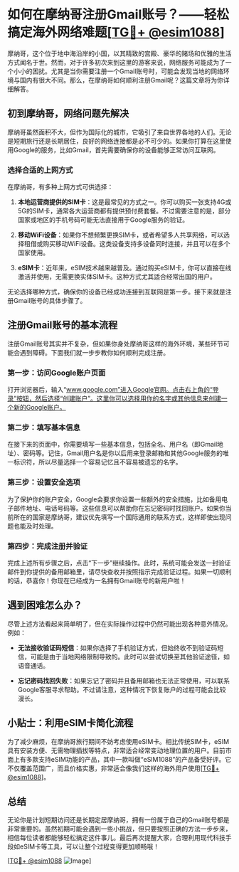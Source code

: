 # 如何在摩纳哥注册Gmail账号？——轻松搞定海外网络难题[[TG💪+ @esim1088](https://t.me/s/esim1088)]

摩纳哥，这个位于地中海沿岸的小国，以其精致的宫殿、豪华的赌场和优雅的生活方式闻名于世。然而，对于许多初次来到这里的游客来说，网络服务可能成为了一个小小的困扰。尤其是当你需要注册一个Gmail账号时，可能会发现当地的网络环境与国内有很大不同。那么，在摩纳哥如何顺利注册Gmail呢？这篇文章将为你详细解答。

## 初到摩纳哥，网络问题先解决

摩纳哥虽然面积不大，但作为国际化的城市，它吸引了来自世界各地的人们。无论是短期旅行还是长期居住，良好的网络连接都是必不可少的。如果你打算在这里使用Google的服务，比如Gmail，首先需要确保你的设备能够正常访问互联网。

### 选择合适的上网方式

在摩纳哥，有多种上网方式可供选择：

1. **本地运营商提供的SIM卡**：这是最常见的方式之一。你可以购买一张支持4G或5G的SIM卡，通常各大运营商都有提供预付费套餐。不过需要注意的是，部分国家或地区的手机号码可能无法直接用于Google服务的验证。
   
2. **移动WiFi设备**：如果你不想频繁更换SIM卡，或者希望多人共享网络，可以选择租借或购买移动WiFi设备。这类设备支持多设备同时连接，并且可以在多个国家使用。

3. **eSIM卡**：近年来，eSIM技术越来越普及。通过购买eSIM卡，你可以直接在线激活并使用，无需更换实体SIM卡。这种方式尤其适合经常出国的用户。

无论选择哪种方式，确保你的设备已经成功连接到互联网是第一步。接下来就是注册Gmail账号的具体步骤了。

## 注册Gmail账号的基本流程

注册Gmail账号其实并不复杂，但如果你身处摩纳哥这样的海外环境，某些环节可能会遇到障碍。下面我们就一步步教你如何顺利完成注册。

### 第一步：访问Google账户页面

打开浏览器后，输入“www.google.com”进入Google官网。点击右上角的“登录”按钮，然后选择“创建账户”。这里你可以选择用你的名字或其他信息来创建一个新的Google账户。

### 第二步：填写基本信息

在接下来的页面中，你需要填写一些基本信息，包括全名、用户名（即Gmail地址）、密码等。记住，Gmail用户名是你以后用来登录邮箱和其他Google服务的唯一标识符，所以尽量选择一个容易记忆且不容易被遗忘的名字。

### 第三步：设置安全选项

为了保护你的账户安全，Google会要求你设置一些额外的安全措施，比如备用电子邮件地址、电话号码等。这些信息可以帮助你在忘记密码时找回账户。如果你当前所在的国家是摩纳哥，建议优先填写一个国际通用的联系方式，这样即使出现问题也能及时处理。

### 第四步：完成注册并验证

完成上述所有步骤之后，点击“下一步”继续操作。此时，系统可能会发送一封验证邮件到你提供的备用邮箱里，请尽快查收并按照指示完成验证过程。如果一切顺利的话，恭喜你！你现在已经成为一名拥有Gmail账号的新用户啦！

## 遇到困难怎么办？

尽管上述方法看起来简单明了，但在实际操作过程中仍然可能出现各种意外情况。例如：

- **无法接收验证码短信**：如果你选择了手机验证方式，但始终收不到验证码短信，可能是由于当地网络限制导致的。此时可以尝试切换至其他验证途径，如语音通话。
  
- **忘记密码找回失败**：如果忘记了密码并且备用邮箱也无法正常使用，可以联系Google客服寻求帮助。不过请注意，这种情况下恢复账户的过程可能会比较漫长。

## 小贴士：利用eSIM卡简化流程

为了减少麻烦，在摩纳哥旅行期间不妨考虑使用eSIM卡。相比传统SIM卡，eSIM具有安装方便、无需物理插拔等特点，非常适合经常变动地理位置的用户。目前市面上有多款支持eSIM功能的产品，其中一款叫做“eSIM1088”的产品备受好评。它不仅覆盖范围广，而且价格实惠，非常适合像我们这样的海外用户使用[[TG💪+ @esim1088](https://t.me/s/esim1088)]。

## 总结

无论你是计划短期访问还是长期定居摩纳哥，拥有一份属于自己的Gmail账号都是非常重要的。虽然初期可能会遇到一些小挑战，但只要按照正确的方法一步步来，相信每位读者都能够轻松搞定这件事儿。最后再次提醒大家，合理利用现代科技手段如eSIM卡等工具，可以让整个过程变得更加顺畅哦！

[[TG💪+ @esim1088](https://t.me/s/esim1088) ![Image](https://i.postimg.cc/4NQfJmqS/Snipaste-2025-05-13-00-14-12.png)]